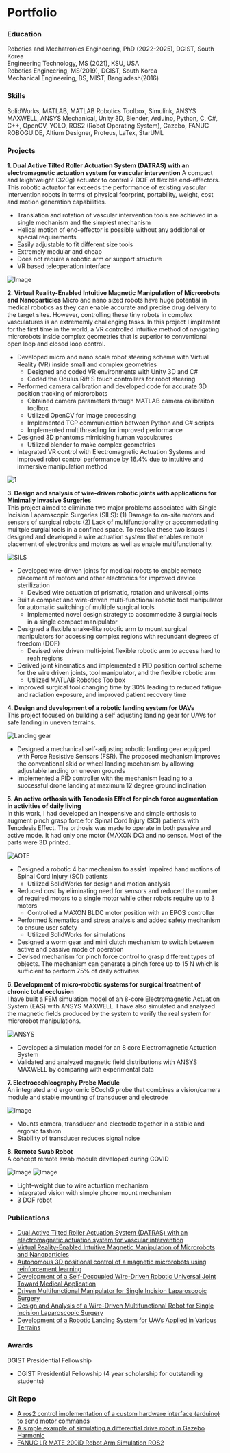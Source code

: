 # Portfolio 

### Education
Robotics and Mechatronics Engineering, PhD (2022-2025), DGIST, South Korea <br />
Engineering Technology, MS (2021), KSU, USA <br />
Robotics Engineering, MS(2019), DGIST, South Korea <br />
Mechanical Engineering, BS, MIST, Bangladesh(2016)

### Skills
SolidWorks, MATLAB, MATLAB Robotics Toolbox, Simulink, ANSYS MAXWELL, ANSYS Mechanical, Unity 3D, Blender, Arduino, Python, C, C#, C++, OpenCV, YOLO, ROS2 (Robot Operating System), Gazebo, FANUC ROBOGUIDE, Altium Designer, Proteus, LaTex, StarUML

### Projects
**1. Dual Active Tilted Roller Actuation System (DATRAS) with an electromagnetic actuation system for vascular intervention**
   A compact and leightweight (320g) actuator to control 2 DOF of flexible end-effectors. This robotic actuator far exceeds the performance of existing vascular intervention robots in terms of physical foorprint, portability, weight, cost and motion generation capabilities.
   - Translation and rotation of vascular intervention tools are achieved in a single mechanism and the simplest mechanism
   - Helical motion of end-effector is possible without any additional or special requirements
   - Easily adjustable to fit different size tools
   - Extremely modular and cheap
   - Does not require a robotic arm or support structure
   - VR based teleoperation interface


   ![Image](https://github.com/user-attachments/assets/602f589c-460f-4cc5-8807-4042769d66f1)

     
**2. Virtual Reality-Enabled Intuitive Magnetic Manipulation of Microrobots and Nanoparticles**
   Micro and nano sized robots have huge potential in medical robotics as they can enable accurate and precise drug delivery to the target sites. However, controlling these tiny robots in complex vasculatures     is an extrememly challenging tasks. In this project I implement for the first time in the world, a VR controlled intuitive method of navigating microrobots inside complex geometries that is superior to         conventional open loop and closed loop control.
- Developed micro and nano scale robot steering scheme with Virtual Reality (VR) inside small and complex geometries
  - Designed and coded VR environments with Unity 3D and C#
  - Coded the Oculus Rift S touch controllers for robot steering
- Performed camera calibration and developed code for accurate 3D position tracking of microrobots
  - Obtained camera parameters through MATLAB camera calibraiton toolbox
  - Utilized OpenCV for image processing
  - Implemented TCP communication between Python and C# scripts
  - Implemented multithreading for improved performance
- Designed 3D phantoms mimicking human vasculatures
  - Utilized blender to make complex geometries
- Integrated VR control with Electromagnetic Actuation Systems and improved robot control performance by 16.4% due to intuitive and immersive manipulation method
   

 ![1](https://github.com/user-attachments/assets/b6bb151d-2002-4373-bc54-cbf5eb561152)

**3. Design and analysis of wire-driven robotic joints with applications for Minimally Invasive Surgeries** <br />
   This project aimed to eliminate two major problems associated with Single Incision Laparoscopic Surgeries (SILS): (1) Damage to on-site motors and sensors of surgical robots (2) Lack of multifunctionality 
   or accommodating mulitple surgial tools in a confined space. To resolve these two issues I designed and developed a wire actuation system that enables remote placement of electronics and motors as well as 
   enable multifunctionality.

   ![SILS](https://github.com/masum919/portfolio/assets/138081981/3897535a-dc1a-4fbc-abb3-950503e0d912)
 
- Developed wire-driven joints for medical robots to enable remote placement of motors and other electronics for improved device sterilization
  - Devised wire actuation of prismatic, rotation and universal joints
- Built a compact and wire-driven multi-functional robotic tool manipulator for automatic switching of multiple surgical tools
  - Implemented novel design strategy to accommodate 3 surgial tools in a single compact manipulator
- Designed a flexible snake-like robotic arm to mount surgical manipulators for accessing complex regions with redundant degrees of freedom (DOF)
  - Devised wire driven multi-joint flexible robotic arm to access hard to reah regions
- Derived joint kinematics and implemented a PID position control scheme for the wire driven joints, tool manipulator, and the flexible robotic arm
  - Utilized MATLAB Robotics Toolbox
- Improved surgical tool changing time by 30% leading to reduced fatigue and radiation exposure, and improved patient recovery time

**4. Design and development of a robotic landing system for UAVs** <br />
   This project focused on building a self adjusting landing gear for UAVs for safe landing in uneven terrains.

![Landing gear](https://github.com/masum919/portfolio/assets/138081981/e8f9176c-370f-42d1-931e-71a57b3dd1c4)
 
- Designed a mechanical self-adjusting robotic landing gear equipped with Force Resistive Sensors (FSR). The proposed mechanism improves the conventional skid or wheel landing mechanism by allowing adjustable landing on uneven grounds
- Implemented a PID controller with the mechanism leading to a successful drone landing at maximum 12 degree ground inclination

**5. An active orthosis with Tenodesis Effect for pinch force augmentation in activities of daily living** <br />
     In this work, I had developed an inexpensive and simple orthosis to augment pinch grasp force for Spinal Cord Injury (SCI) patients with Tenodesis Effect. The orthosis was made to operate in both passive 
     and active mode. It had only one motor (MAXON DC) and no sensor. Most of the parts were 3D printed.

![AOTE](https://github.com/masum919/portfolio/assets/138081981/af19c1ae-9b76-4ca3-8a77-2d4af23fbf0e)
    
- Designed a robotic 4 bar mechanism to assist impaired hand motions of Spinal Cord Injury (SCI) patients
  - Utilized SolidWorks for design and motion analysis
- Reduced cost by eliminating need for sensors and reduced the number of required motors to a single motor while other robots require up to 3 motors
  - Controlled a MAXON BLDC motor position with an EPOS controller
- Performed kinematics and stress analysis and added safety mechanism to ensure user safety
  - Utilized SolidWorks for simulations
- Designed a worm gear and mini clutch mechanism to switch between active and passive mode of operation
- Devised mechanism for pinch force control to grasp different types of objects. The mechanism can generate a pinch force up to 15 N which is sufficient to perform 75% of daily activities

**6. Development of micro-robotic systems for surgical treatment of chronic total occlusion** <br />
     I have built a FEM simulation model of an 8-core Electromagnetic Actuation System (EAS) with ANSYS MAXWELL. I have also simulated and analyzed the magnetic fields produced by the system to verify the real 
     system for microrobot manipulations.

![ANSYS](https://github.com/masum919/portfolio/assets/138081981/b477ca10-9d8a-4bba-a7e3-d7e5f9a99de9)
     
- Developed a simulation model for an 8 core Electromagnetic Actuation System 
- Validated and analyzed magnetic field distributions with ANSYS MAXWELL by comparing with experimental data

**7. Electrocochleography Probe Module** <br />
     An integrated and ergonomic ECochG probe that combines a vision/camera module and stable mounting of transducer and electrode

![Image](https://github.com/user-attachments/assets/82d7901e-36dc-4905-a5b0-d18121aa0ad7)

- Mounts camera, transducer and electrode together in a stable and ergonic fashion
- Stability of transducer reduces signal noise

**8. Remote Swab Robot** <br />
     A concept remote swab module developed during COVID

![Image](https://github.com/user-attachments/assets/1c1422a3-876d-4ffa-a5b4-6a762909daa5)
![Image](https://github.com/user-attachments/assets/283afc86-eeb2-4024-af86-9ac0b7d6e836)

- Light-weight due to wire actuation mechanism
- Integrated vision with simple phone mount mechanism
- 3 DOF robot

### Publications
- [Dual Active Tilted Roller Actuation System (DATRAS) with an electromagnetic actuation system for vascular intervention](https://doi.org/10.1038/s44182-025-00023-6)
- [Virtual Reality-Enabled Intuitive Magnetic Manipulation of Microrobots and Nanoparticles](https://doi.org/10.1002/aisy.202300793)
- [Autonomous 3D positional control of a magnetic microrobots using reinforcement learning](https://doi.org/10.1038/s42256-023-00779-2)
- [Development of a Self-Decoupled Wire-Driven Robotic Universal Joint Toward Medical Application](https://doi.org/10.1115/DMD2022-1016)
- [Driven Multifunctional Manipulator for Single Incision Laparoscopic Surgery](https://doi.org/10.1115/DMD2020-9015)
- [Design and Analysis of a Wire-Driven Multifunctional Robot for Single Incision Laparoscopic Surgery](https://doi.org/10.1115/DETC2020-22471)
- [Development of a Robotic Landing System for UAVs Applied in Various Terrains](https://doi.org/10.1115/DETC2020-22606)

### Awards
DGIST Presidential Fellowship 
- DGIST Presidential Fellowship (4 year scholarship for outstanding students)
  
### Git Repo
- [A ros2 control implementation of a custom hardware interface (arduino) to send motor commands](https://github.com/masum919/ros2_control_custom_hardware_interface)
- [A simple example of simulating a differential drive robot in Gazebo Harmonic](https://github.com/masum919/DiffDrive_Hyundai_Kona_ROS2_Gazebo_Harmonic)
- [FANUC LR MATE 200iD Robot Arm Simulation ROS2](https://github.com/masum919/FANUC-LR-MATE200i)
